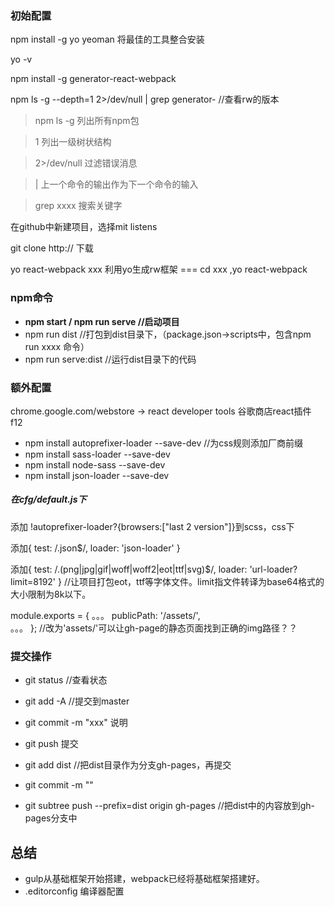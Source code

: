 ### 初始配置
npm install -g yo	yeoman 将最佳的工具整合安装

yo -v

npm install -g generator-react-webpack

npm ls -g --depth=1 2>/dev/null | grep generator-	//查看rw的版本
> npm ls -g	列出所有npm包

> 1  	列出一级树状结构

> 2>/dev/null	过滤错误消息

> | 	上一个命令的输出作为下一个命令的输入

> grep xxxx 搜索关键字

在github中新建项目，选择mit listens

git clone http://	下载

yo react-webpack xxx  利用yo生成rw框架  === cd xxx  ,yo react-webpack 


### npm命令
* __npm start / npm run serve //启动项目__
* npm run dist 	//打包到dist目录下，（package.json->scripts中，包含npm run xxxx 命令）
* npm run serve:dist	//运行dist目录下的代码

### 额外配置
chrome.google.com/webstore   -> react developer tools	谷歌商店react插件 f12


* npm install autoprefixer-loader --save-dev	//为css规则添加厂商前缀
* npm install sass-loader --save-dev
* npm install node-sass --save-dev
* npm install json-loader --save-dev

##### 在cfg/default.js下

添加 !autoprefixer-loader?{browsers:["last 2 version"]}到scss，css下

添加{
        test: /\.json$/,
        loader: 'json-loader'
      }

添加{
        test: /\.(png|jpg|gif|woff|woff2|eot|ttf|svg)$/,
        loader: 'url-loader?limit=8192'
      }
//让项目打包eot，ttf等字体文件。limit指文件转译为base64格式的大小限制为8k以下。

module.exports = {
  。。。
  publicPath: '/assets/',	
  。。。
};
//改为'assets/'可以让gh-page的静态页面找到正确的img路径？？


### 提交操作
* git status	//查看状态

* git add -A	//提交到master
* git commit -m "xxx"  说明
* git push 提交

* git add dist	//把dist目录作为分支gh-pages，再提交
* git commit -m ""
* git subtree push --prefix=dist origin gh-pages	//把dist中的内容放到gh-pages分支中

## 总结
* gulp从基础框架开始搭建，webpack已经将基础框架搭建好。
* .editorconfig  	编译器配置









